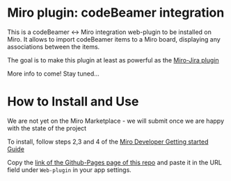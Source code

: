 # Miro plugin: codeBeamer integration

This is a codeBeamer <-> Miro integration web-plugin to be installed on Miro.
It allows to import codeBeamer items to a Miro board, displaying any associations between the items.

The goal is to make this plugin at least as powerful as the [Miro-Jira plugin](https://miro.com/works-with-atlassian/)


More info to come! Stay tuned...


# How to Install and Use
We are not yet on the Miro Marketplace - we will submit once we are happy with the state of the project

To install, follow steps 2,3 and 4 of the [Miro Developer Getting started Guide](https://developers.miro.com/docs/getting-started)

Copy the [link of the Github-Pages page of this repo](https://max-poprawe.github.io/codebeamer-miro/) and paste it in the URL field under `Web-plugin` in your app settings.